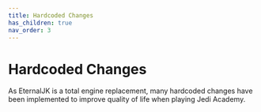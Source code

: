 ```yaml
---
title: Hardcoded Changes
has_children: true
nav_order: 3
---
```


# Hardcoded Changes

As EternalJK is a total engine replacement, many hardcoded changes have been implemented to improve quality of life when playing Jedi Academy.